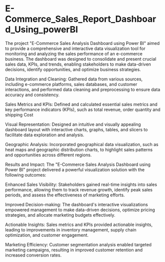# E-Commerce_Sales_Report_Dashboard_Using_powerBI

The project "E-Commerce Sales Analysis Dashboard using Power BI" aimed to provide a comprehensive and interactive data visualization tool for monitoring and analyzing the sales performance of an e-commerce business. The dashboard was designed to consolidate and present crucial sales data, KPIs, and trends, enabling stakeholders to make data-driven decisions, identify opportunities, and optimize business strategies.


Data Integration and Cleaning: Gathered data from various sources, including e-commerce platforms, sales databases, and customer interactions, and performed data cleaning and preprocessing to ensure data accuracy and consistency.

Sales Metrics and KPIs: Defined and calculated essential sales metrics and key performance indicators (KPIs), such as total revenue, order quantity and  shipping Cost

Visual Representation: Designed an intuitive and visually appealing dashboard layout with interactive charts, graphs, tables, and slicers to facilitate data exploration and analysis.

Geographic Analysis: Incorporated geographical data visualization, such as heat maps and geographic distribution charts, to highlight sales patterns and opportunities across different regions.

Results and Impact:
The "E-Commerce Sales Analysis Dashboard using Power BI" project delivered a powerful visualization solution with the following outcomes:

Enhanced Sales Visibility: Stakeholders gained real-time insights into sales performance, allowing them to track revenue growth, identify peak sales periods, and assess the effectiveness of marketing efforts.

Improved Decision-making: The dashboard's interactive visualizations empowered management to make data-driven decisions, optimize pricing strategies, and allocate marketing budgets effectively.

Actionable Insights: Sales metrics and KPIs provided actionable insights, leading to improvements in inventory management, supply chain optimization, and customer engagement.

Marketing Efficiency: Customer segmentation analysis enabled targeted marketing campaigns, resulting in improved customer retention and increased conversion rates.

